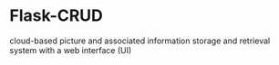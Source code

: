 # Flask-CRUD
cloud-based picture and associated information storage and retrieval system with a web interface (UI)
